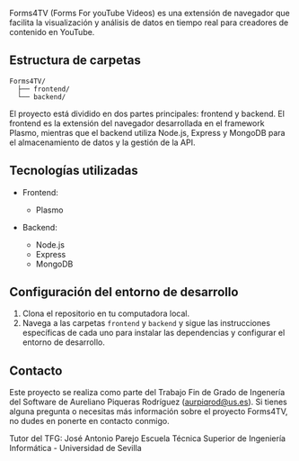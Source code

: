 Forms4TV (Forms For youTube Videos) es una extensión de navegador que facilita la visualización y análisis de datos en tiempo real para creadores de contenido en YouTube.

## Estructura de carpetas

```
Forms4TV/
  ├── frontend/
  └── backend/
```

El proyecto está dividido en dos partes principales: frontend y backend. 
El frontend es la extensión del navegador desarrollada en el framework Plasmo, mientras que el backend utiliza Node.js, Express y MongoDB para el almacenamiento de datos y la gestión de la API.

## Tecnologías utilizadas

- Frontend:
  - Plasmo 

- Backend:
  - Node.js
  - Express
  - MongoDB

## Configuración del entorno de desarrollo

1. Clona el repositorio en tu computadora local.
2. Navega a las carpetas `frontend` y `backend` y sigue las instrucciones específicas de cada uno para instalar las dependencias y configurar el entorno de desarrollo.

## Contacto

Este proyecto se realiza como parte del Trabajo Fin de Grado de Ingenería del Software de Aureliano Piqueras Rodríguez (aurpiqrod@us.es).
Si tienes alguna pregunta o necesitas más información sobre el proyecto Forms4TV, no dudes en ponerte en contacto conmigo.

Tutor del TFG: José Antonio Parejo
Escuela Técnica Superior de Ingeniería Informática - Universidad de Sevilla

